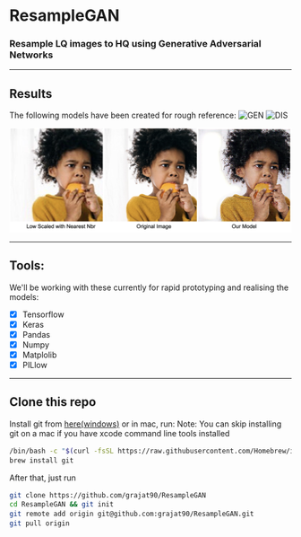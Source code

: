 # ResampleGAN

### Resample LQ images to HQ using Generative Adversarial Networks

---

## Results

The following models have been created for rough reference:
![GEN](https://imgur.com/JjzUYXs.jpg)
![DIS](https://imgur.com/1isig7C.jpg)

![COMPARISON](Examples/comparison.png "Result obtained")

---

## Tools:

We'll be working with these currently for rapid prototyping and realising the models:

- [x] Tensorflow
- [x] Keras
- [x] Pandas
- [x] Numpy
- [x] Matplolib
- [x] PILlow

---

## Clone this repo

Install git from [here(windows)](https://git-scm.com/download/win) or in mac, run:
Note: You can skip installing git on a mac if you have xcode command line tools installed

```bash
/bin/bash -c "$(curl -fsSL https://raw.githubusercontent.com/Homebrew/install/master/install.sh)"
brew install git
```

After that, just run

```bash
git clone https://github.com/grajat90/ResampleGAN
cd ResampleGAN && git init
git remote add origin git@github.com:grajat90/ResampleGAN.git
git pull origin
```
